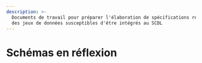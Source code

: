 ```yaml
---
description: >-
  Documents de travail pour préparer l'élaboration de spécifications relatives à
  des jeux de données susceptibles d'être intégrés au SCDL
---
```


# Schémas en réflexion

